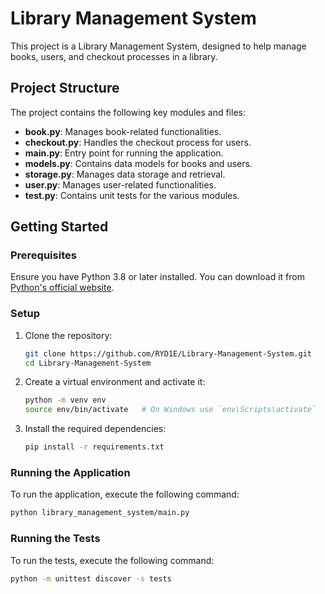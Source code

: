 # Library Management System

This project is a Library Management System, designed to help manage books, users, and checkout processes in a library.

## Project Structure

The project contains the following key modules and files:

- **book.py**: Manages book-related functionalities.
- **checkout.py**: Handles the checkout process for users.
- **main.py**: Entry point for running the application.
- **models.py**: Contains data models for books and users.
- **storage.py**: Manages data storage and retrieval.
- **user.py**: Manages user-related functionalities.
- **test.py**: Contains unit tests for the various modules.

## Getting Started

### Prerequisites

Ensure you have Python 3.8 or later installed. You can download it from [Python's official website](https://www.python.org/downloads/).

### Setup

1. Clone the repository:

    ```sh
    git clone https://github.com/RYD1E/Library-Management-System.git
    cd Library-Management-System
    ```

2. Create a virtual environment and activate it:

    ```sh
    python -m venv env
    source env/bin/activate   # On Windows use `env\Scripts\activate`
    ```

3. Install the required dependencies:

    ```sh
    pip install -r requirements.txt
    ```

### Running the Application

To run the application, execute the following command:

```sh
python library_management_system/main.py
```

### Running the Tests

To run the tests, execute the following command:

```sh
python -m unittest discover -s tests
```
